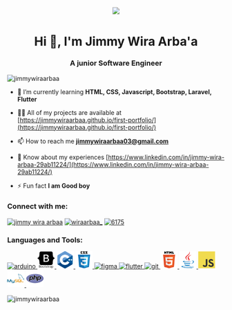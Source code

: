 <h1 align="center">
  <img src="https://readme-typing-svg.demolab.com?font=Unbounded&size=40&weight=800&color=ffa12e&center=true&vCenter=true&pause=500&width=700&height=60&lines=JIMMY+WIRA+ARBAA" />
  </h1>

<h1 align="center">Hi 👋, I'm Jimmy Wira Arba'a</h1>
<h3 align="center">A junior Software Engineer</h3>

<p align="left"> <img src="https://komarev.com/ghpvc/?username=jimmywiraarbaa&label=Profile%20views&color=0e75b6&style=flat" alt="jimmywiraarbaa" /> </p>

- 🌱 I’m currently learning **HTML, CSS, Javascript, Bootstrap, Laravel, Flutter**

- 👨‍💻 All of my projects are available at [https://jimmywiraarbaa.github.io/first-portfolio/](https://jimmywiraarbaa.github.io/first-portfolio/)

- 📫 How to reach me **jimmywiraarbaa03@gmail.com**

- 📄 Know about my experiences [https://www.linkedin.com/in/jimmy-wira-arbaa-29ab11224/](https://www.linkedin.com/in/jimmy-wira-arbaa-29ab11224/)

- ⚡ Fun fact **I am Good boy**

<h3 align="left">Connect with me:</h3>
<p align="left">
<a href="https://linkedin.com/in/jimmy wira arbaa" target="blank"><img align="center" src="https://raw.githubusercontent.com/rahuldkjain/github-profile-readme-generator/master/src/images/icons/Social/linked-in-alt.svg" alt="jimmy wira arbaa" height="30" width="40" /></a>
<a href="https://instagram.com/wiraarbaa_" target="blank"><img align="center" src="https://raw.githubusercontent.com/rahuldkjain/github-profile-readme-generator/master/src/images/icons/Social/instagram.svg" alt="wiraarbaa_" height="30" width="40" /></a>
<a href="https://discord.gg/6175" target="blank"><img align="center" src="https://raw.githubusercontent.com/rahuldkjain/github-profile-readme-generator/master/src/images/icons/Social/discord.svg" alt="6175" height="30" width="40" /></a>
</p>

<h3 align="left">Languages and Tools:</h3>
<p align="left"> <a href="https://www.arduino.cc/" target="_blank" rel="noreferrer"> <img src="https://cdn.worldvectorlogo.com/logos/arduino-1.svg" alt="arduino" width="40" height="40"/> </a> <a href="https://getbootstrap.com" target="_blank" rel="noreferrer"> <img src="https://raw.githubusercontent.com/devicons/devicon/master/icons/bootstrap/bootstrap-plain-wordmark.svg" alt="bootstrap" width="40" height="40"/> </a> <a href="https://www.w3schools.com/cpp/" target="_blank" rel="noreferrer"> <img src="https://raw.githubusercontent.com/devicons/devicon/master/icons/cplusplus/cplusplus-original.svg" alt="cplusplus" width="40" height="40"/> </a> <a href="https://www.w3schools.com/css/" target="_blank" rel="noreferrer"> <img src="https://raw.githubusercontent.com/devicons/devicon/master/icons/css3/css3-original-wordmark.svg" alt="css3" width="40" height="40"/> </a> <a href="https://www.figma.com/" target="_blank" rel="noreferrer"> <img src="https://www.vectorlogo.zone/logos/figma/figma-icon.svg" alt="figma" width="40" height="40"/> </a> <a href="https://flutter.dev" target="_blank" rel="noreferrer"> <img src="https://www.vectorlogo.zone/logos/flutterio/flutterio-icon.svg" alt="flutter" width="40" height="40"/> </a> <a href="https://git-scm.com/" target="_blank" rel="noreferrer"> <img src="https://www.vectorlogo.zone/logos/git-scm/git-scm-icon.svg" alt="git" width="40" height="40"/> </a> <a href="https://www.w3.org/html/" target="_blank" rel="noreferrer"> <img src="https://raw.githubusercontent.com/devicons/devicon/master/icons/html5/html5-original-wordmark.svg" alt="html5" width="40" height="40"/> </a> <a href="https://www.java.com" target="_blank" rel="noreferrer"> <img src="https://raw.githubusercontent.com/devicons/devicon/master/icons/java/java-original.svg" alt="java" width="40" height="40"/> </a> <a href="https://developer.mozilla.org/en-US/docs/Web/JavaScript" target="_blank" rel="noreferrer"> <img src="https://raw.githubusercontent.com/devicons/devicon/master/icons/javascript/javascript-original.svg" alt="javascript" width="40" height="40"/> </a> <a href="https://www.mysql.com/" target="_blank" rel="noreferrer"> <img src="https://raw.githubusercontent.com/devicons/devicon/master/icons/mysql/mysql-original-wordmark.svg" alt="mysql" width="40" height="40"/> </a> <a href="https://www.php.net" target="_blank" rel="noreferrer"> <img src="https://raw.githubusercontent.com/devicons/devicon/master/icons/php/php-original.svg" alt="php" width="40" height="40"/> </a> </p>

<p><img align="center" src="https://github-readme-stats.vercel.app/api/top-langs?username=jimmywiraarbaa&show_icons=true&locale=en&layout=compact" alt="jimmywiraarbaa" /></p>

